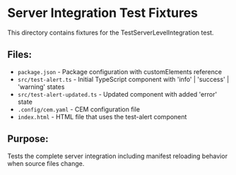 # Server Integration Test Fixtures

This directory contains fixtures for the TestServerLevelIntegration test.

## Files:
- `package.json` - Package configuration with customElements reference
- `src/test-alert.ts` - Initial TypeScript component with 'info' | 'success' | 'warning' states
- `src/test-alert-updated.ts` - Updated component with added 'error' state
- `.config/cem.yaml` - CEM configuration file
- `index.html` - HTML file that uses the test-alert component

## Purpose:
Tests the complete server integration including manifest reloading behavior when source files change.